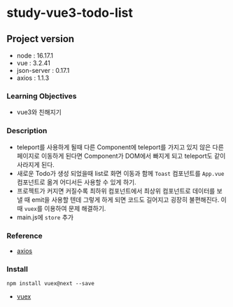 # study-vue3-todo-list

## Project version

- node : 16.17.1
- vue : 3.2.41
- json-server : 0.17.1
- axios : 1.1.3

### Learning Objectives

- vue3와 친해지기

### Description


- teleport를 사용하게 될때 다른 Component에 teleport를 가지고 있지 않은 다른 페이지로 이동하게 된다면 Component가 DOM에서 빠지게 되고 teleport도 같이 사라지게 된다.
- 새로운 Todo가 생성 되었을때 list로 화면 이동과 함께 `Toast` 컴포넌트를 `App.vue` 컴포넌트로 옮겨 어디서든 사용할 수 있게 하기.
- 프로젝트가 커지면 커질수록 최하위 컴포넌트에서 최상위 컴포넌트로 데이터를 보낼 때 emit을 사용할 텐데 그렇게 하게 되면 코드도 길어지고 굉장히 불편해진다. 이때 `vuex`를 이용하여 문제 해결하기.
- main.js에 `store` 추가

### Reference

- [axios](https://www.npmjs.com/package/axios)

### Install

```shell
npm install vuex@next --save
```
- [vuex](https://vuex.vuejs.org/installation.html#direct-download-cdn)